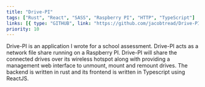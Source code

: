 ```yaml
---
title: "Drive-PI"
tags: ["Rust", "React", "SASS", "Raspberry PI", "HTTP", "TypeScript"]
links: [{ type: "GITHUB", link: "https://github.com/jacobtread/Drive-PI" }]
priority: 10
---
```


Drive-PI is an application I wrote for a school assessment. Drive-PI acts as a network file share running on a Raspberry PI. Drive-PI will share the connected drives over its wireless hotspot along with providing a management web interface to unmount, mount and remount drives. The backend is written in rust and its frontend is written in Typescript using ReactJS.
